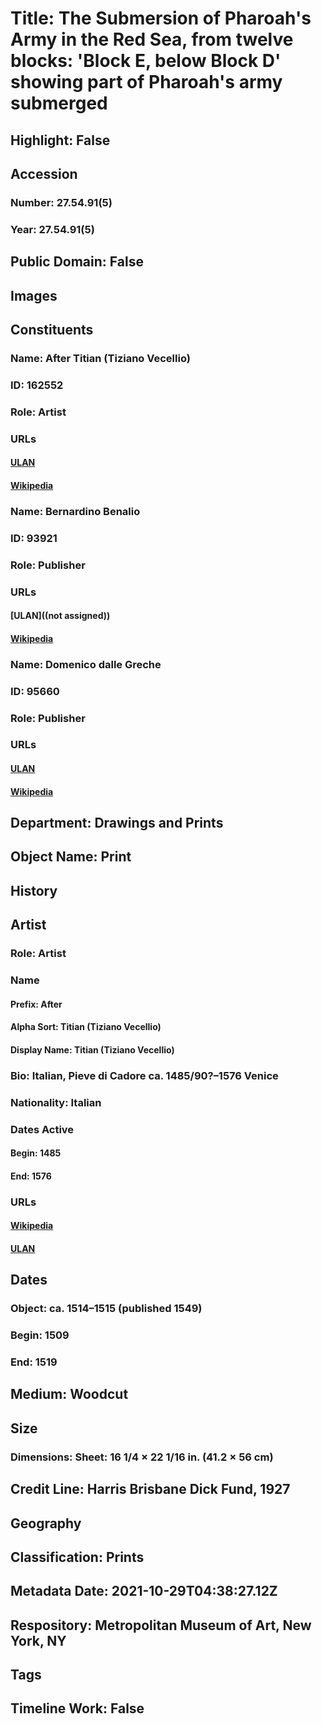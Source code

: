 # Title: The Submersion of Pharoah's Army in the Red Sea, from twelve blocks: 'Block E, below Block D' showing part of Pharoah's army submerged
## Highlight: False
## Accession
### Number: 27.54.91(5)
### Year: 27.54.91(5)
## Public Domain: False
## Images
## Constituents
### Name: After Titian (Tiziano Vecellio)
### ID: 162552
### Role: Artist
### URLs
#### [ULAN](http://vocab.getty.edu/page/ulan/500031075)
#### [Wikipedia](https://www.wikidata.org/wiki/Q47551)
### Name: Bernardino Benalio
### ID: 93921
### Role: Publisher
### URLs
#### [ULAN]((not assigned))
#### [Wikipedia](https://www.wikidata.org/wiki/Q3638690)
### Name: Domenico dalle Greche
### ID: 95660
### Role: Publisher
### URLs
#### [ULAN](http://vocab.getty.edu/page/ulan/500068679)
#### [Wikipedia](https://www.wikidata.org/wiki/Q19569557)
## Department: Drawings and Prints
## Object Name: Print
## History
## Artist
### Role: Artist
### Name
#### Prefix: After
#### Alpha Sort: Titian (Tiziano Vecellio)
#### Display Name: Titian (Tiziano Vecellio)
### Bio: Italian, Pieve di Cadore ca. 1485/90?–1576 Venice
### Nationality: Italian
### Dates Active
#### Begin: 1485
#### End: 1576
### URLs
#### [Wikipedia](https://www.wikidata.org/wiki/Q47551)
#### [ULAN](http://vocab.getty.edu/page/ulan/500031075)
## Dates
### Object: ca. 1514–1515 (published 1549)
### Begin: 1509
### End: 1519
## Medium: Woodcut
## Size
### Dimensions: Sheet: 16 1/4 × 22 1/16 in. (41.2 × 56 cm)
## Credit Line: Harris Brisbane Dick Fund, 1927
## Geography
## Classification: Prints
## Metadata Date: 2021-10-29T04:38:27.12Z
## Respository: Metropolitan Museum of Art, New York, NY
## Tags
## Timeline Work: False